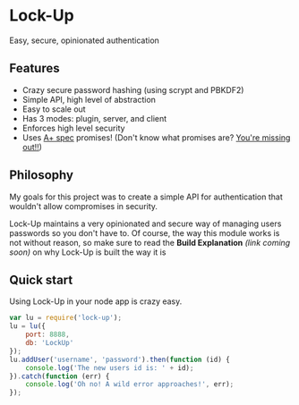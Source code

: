 # Lock-Up
Easy, secure, opinionated authentication

## Features
- Crazy secure password hashing (using scrypt and PBKDF2)
- Simple API, high level of abstraction
- Easy to scale out
- Has 3 modes: plugin, server, and client
- Enforces high level security
- Uses [A+ spec](http://promisesaplus.com/) promises! (Don't know what promises are? [You're missing out!!](https://github.com/petkaantonov/bluebird#what-are-promises-and-why-should-i-use-them))

## Philosophy
My goals for this project was to create a simple API for authentication that wouldn't allow compromises in security.

Lock-Up maintains a very opinionated and secure way of managing users passwords so you don't have to. Of course, the way this module works is not without reason, so make sure to read the **Build Explanation** *(link coming soon)* on why Lock-Up is built the way it is

## Quick start
Using Lock-Up in your node app is crazy easy.

```javascript
var lu = require('lock-up');
lu = lu({
    port: 8888,
    db: 'LockUp'
});
lu.addUser('username', 'password').then(function (id) {
    console.log('The new users id is: ' + id);
}).catch(function (err) {
    console.log('Oh no! A wild error approaches!', err);
});
```